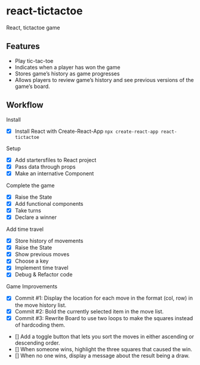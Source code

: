 # react-tictactoe
React, tictactoe game

## Features 
- Play tic-tac-toe
- Indicates when a player has won the game
- Stores game’s history as game progresses
- Allows players to review game’s history and see previous versions of the game’s board.

## Workflow 
Install
- [X] Install React with Create-React-App ```npx create-react-app react-tictactoe```

Setup
- [X] Add startersfiles to React project
- [X] Pass data through props
- [X] Make an internative Component 

Complete the game
- [X] Raise the State
- [X] Add functional components
- [X] Take turns
- [X] Declare a winner 

Add time travel
- [X] Store history of movements 
- [X] Raise the State
- [X] Show previous moves
- [X] Choose a key 
- [X] Implement time travel 
- [X] Debug & Refactor code 

Game Improvements 
- [X] Commit #1: Display the location for each move in the format (col, row) in the move history list.
- [X] Commit #2: Bold the currently selected item in the move list.
- [X] Commit #3: Rewrite Board to use two loops to make the squares instead of hardcoding them.
- [] Add a toggle button that lets you sort the moves in either ascending or descending order.
- [] When someone wins, highlight the three squares that caused the win.
- [] When no one wins, display a message about the result being a draw.
